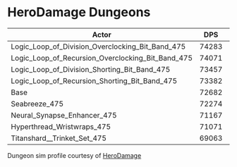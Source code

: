 # HeroDamage Dungeons
| Actor | DPS | Increase |
|---|:---:|:---:|
|Logic_Loop_of_Division_Overclocking_Bit_Band_475|74283|2.20%|
|Logic_Loop_of_Recursion_Overclocking_Bit_Band_475|74071|1.91%|
|Logic_Loop_of_Division_Shorting_Bit_Band_475|73457|1.07%|
|Logic_Loop_of_Recursion_Shorting_Bit_Band_475|73382|0.96%|
|Base|72682|0.00%|
|Seabreeze_475|72274|-0.56%|
|Neural_Synapse_Enhancer_475|71167|-2.09%|
|Hyperthread_Wristwraps_475|71071|-2.22%|
|Titanshard__Trinket_Set_475|69063|-4.98%|

 Dungeon sim profile courtesy of [HeroDamage](https://www.herodamage.com/)